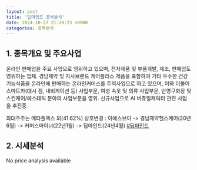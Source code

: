 ```yaml
---
layout: post
title: '딥마인드 종목분석'
date: 2024-10-27 21:20:23 +0900
categories: 종목분석
---
```


## 1. 종목개요 및 주요사업

온라인 판매업을 주요 사업으로 영위하고 있으며, 전자제품 및 부품개발, 제조, 판매업도 영위하는 업체. 경남제약 및 자사브랜드 케어플러스 제품을 포함하여 기타 우수한 건강기능식품을 온라인에 판매하는 온라인커머스를 주력사업으로 하고 있으며, 이와 더불어 스마트카(대시 캠, 내비게이션 등) 사업부문, 여성 속옷 및 의류 사업부문, 반영구화장 및 스킨케어/에스테틱 분야의 사업부문을 영위. 신규사업으로 AI 버츄얼캐릭터 관련 사업을 추진중.

최대주주는 메타플렉스 외(41.62%) 상호변경 : 이에스브이 -> 경남제약헬스케어(20년6월) -> 커머스마이너(22년1월) -> 딥마인드(24년4월)
[#딥마인드](#)

## 2. 시세분석

No price analysis available
